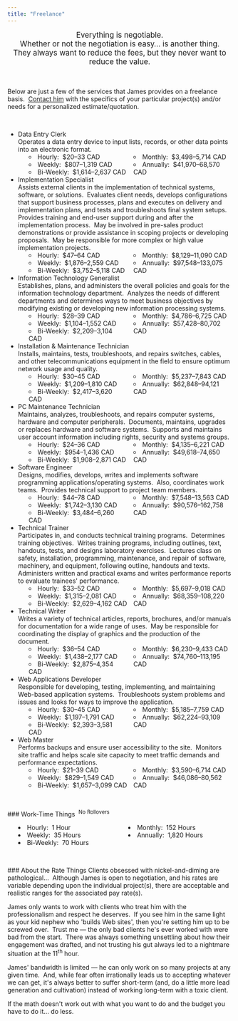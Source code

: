 ```yaml
---
title: "Freelance"
---
```


<div style="text-align: center;">
  <span style="font-size: larger;">
    Everything is negotiable.<br />
    Whether or not the negotiation is easy&hellip; is another thing.<br />
    They always want to reduce the fees, but they never want to reduce the value.
  </span><br />
  &nbsp;<br />
  &nbsp;
</div>

Below are just a few of the services that James provides on a freelance basis.&nbsp; <a href="{{ site.url }}/contact" rel="me" title="">Contact him</a> with
the specifics of your particular project(s) and/or needs for a personalized estimate/quotation.

<p>&nbsp;</p>
<ul>
  <li>
    Data Entry Clerk<br />
    Operates a data entry device to input lists, records, or other data points into an electronic format.
    <ul style="-moz-columns: 2; -webkit-columns: 2; columns: 2; list-style-position: inside;">
      <li>Hourly:&nbsp; $20&#8211;33 CAD</li>
      <li>Weekly:&nbsp; $807&#8211;1,319 CAD</li>
      <li>Bi-Weekly:&nbsp; $1,614&#8211;2,637 CAD</li>
      <li>Monthly:&nbsp; $3,498&#8211;5,714 CAD</li>
      <li>Annually:&nbsp; $41,970&#8211;68,570 CAD</li>
    </ul>
  </li>
  <li>
    Implementation Specialist<br />
    Assists external clients in the implementation of technical systems, software, or solutions.&nbsp; Evaluates client needs, develops configurations that
    support business processes, plans and executes on delivery and implementation plans, and tests and troubleshoots final system setups.&nbsp; Provides
    training and end-user support during and after the implementation process.&nbsp; May be involved in pre-sales product demonstrations or provide
    assistance in scoping projects or developing proposals.&nbsp; May be responsible for more complex or high value implementation projects.
    <ul style="-moz-columns: 2; -webkit-columns: 2; columns: 2; list-style-position: inside;">
      <li>Hourly:&nbsp; $47&#8211;64 CAD</li>
      <li>Weekly:&nbsp; $1,876&#8211;2,559 CAD</li>
      <li>Bi-Weekly:&nbsp; $3,752&#8211;5,118 CAD</li>
      <li>Monthly:&nbsp; $8,129&#8211;11,090 CAD</li>
      <li>Annually:&nbsp; $97,548&#8211;133,075 CAD</li>
    </ul>
  </li>
  <li>
    Information Technology Generalist<br />
    Establishes, plans, and administers the overall policies and goals for the information technology department.&nbsp; Analyzes the needs of different
    departments and determines ways to meet business objectives by modifying existing or developing new information processing systems.
    <ul style="-moz-columns: 2; -webkit-columns: 2; columns: 2; list-style-position: inside;">
      <li>Hourly:&nbsp; $28&#8211;39 CAD</li>
      <li>Weekly:&nbsp; $1,104&#8211;1,552 CAD</li>
      <li>Bi-Weekly:&nbsp; $2,209&#8211;3,104 CAD</li>
      <li>Monthly:&nbsp; $4,786&#8211;6,725 CAD</li>
      <li>Annually:&nbsp; $57,428&#8211;80,702 CAD</li>
    </ul>
  </li>
  <li>
    Installation &amp; Maintenance Technician<br />
    Installs, maintains, tests, troubleshoots, and repairs switches, cables, and other telecommunications equipment in the field to ensure optimum network
    usage and quality.
    <ul style="-moz-columns: 2; -webkit-columns: 2; columns: 2; list-style-position: inside;">
      <li>Hourly:&nbsp; $30&#8211;45 CAD</li>
      <li>Weekly:&nbsp; $1,209&#8211;1,810 CAD</li>
      <li>Bi-Weekly:&nbsp; $2,417&#8211;3,620 CAD</li>
      <li>Monthly:&nbsp; $5,237&#8211;7,843 CAD</li>
      <li>Annually:&nbsp; $62,848&#8211;94,121 CAD</li>
    </ul>
  </li>
  <li>
    PC Maintenance Technician<br />
    Maintains, analyzes, troubleshoots, and repairs computer systems, hardware and computer peripherals.&nbsp; Documents, maintains, upgrades or replaces
    hardware and software systems.&nbsp; Supports and maintains user account information including rights, security and systems groups.
    <ul style="-moz-columns: 2; -webkit-columns: 2; columns: 2; list-style-position: inside;">
      <li>Hourly:&nbsp; $24&#8211;36 CAD</li>
      <li>Weekly:&nbsp; $954&#8211;1,436 CAD</li>
      <li>Bi-Weekly:&nbsp; $1,908&#8211;2,871 CAD</li>
      <li>Monthly:&nbsp; $4,135&#8211;6,221 CAD</li>
      <li>Annually:&nbsp; $49,618&#8211;74,650 CAD</li>
    </ul>
  </li>
  <li>
    Software Engineer<br />
    Designs, modifies, develops, writes and implements software programming applications/operating systems.&nbsp; Also, coordinates work teams.&nbsp;
    Provides technical support to project team members.
    <ul style="-moz-columns: 2; -webkit-columns: 2; columns: 2; list-style-position: inside;">
      <li>Hourly:&nbsp; $44&#8211;78 CAD</li>
      <li>Weekly:&nbsp; $1,742&#8211;3,130 CAD</li>
      <li>Bi-Weekly:&nbsp; $3,484&#8211;6,260 CAD</li>
      <li>Monthly:&nbsp; $7,548&#8211;13,563 CAD</li>
      <li>Annually:&nbsp; $90,576&#8211;162,758 CAD</li>
    </ul>
  </li>
  <li>
    Technical Trainer<br />
    Participates in, and conducts technical training programs.&nbsp; Determines training objectives.&nbsp; Writes training programs, including outlines,
    text, handouts, tests, and designs laboratory exercises.&nbsp; Lectures class on safety, installation, programming, maintenance, and repair of software,
    machinery, and equipment, following outline, handouts and texts.&nbsp; Administers written and practical exams and writes performance reports to
    evaluate trainees' performance.
    <ul style="-moz-columns: 2; -webkit-columns: 2; columns: 2; list-style-position: inside;">
      <li>Hourly:&nbsp; $33&#8211;52 CAD</li>
      <li>Weekly:&nbsp; $1,315&#8211;2,081 CAD</li>
      <li>Bi-Weekly:&nbsp; $2,629&#8211;4,162 CAD</li>
      <li>Monthly:&nbsp; $5,697&#8211;9,018 CAD</li>
      <li>Annually:&nbsp; $68,359&#8211;108,220 CAD</li>
    </ul>
  </li>
  <li>
    Technical Writer<br />
    Writes a variety of technical articles, reports, brochures, and/or manuals for documentation for a wide range of uses.&nbsp; May be responsible for
    coordinating the display of graphics and the production of the document.
    <ul style="-moz-columns: 2; -webkit-columns: 2; columns: 2; list-style-position: inside;">
      <li>Hourly:&nbsp; $36&#8211;54 CAD</li>
      <li>Weekly:&nbsp; $1,438&#8211;2,177 CAD</li>
      <li>Bi-Weekly:&nbsp; $2,875&#8211;4,354 CAD</li>
      <li>Monthly:&nbsp; $6,230&#8211;9,433 CAD</li>
      <li>Annually:&nbsp; $74,760&#8211;113,195 CAD</li>
    </ul>
  </li>
  <li>
    Web Applications Developer<br />
    Responsible for developing, testing, implementing, and maintaining Web-based application systems.&nbsp; Troubleshoots system problems and issues and
    looks for ways to improve the application.
    <ul style="-moz-columns: 2; -webkit-columns: 2; columns: 2; list-style-position: inside;">
      <li>Hourly:&nbsp; $30&#8211;45 CAD</li>
      <li>Weekly:&nbsp; $1,197&#8211;1,791 CAD</li>
      <li>Bi-Weekly:&nbsp; $2,393&#8211;3,581 CAD</li>
      <li>Monthly:&nbsp; $5,185&#8211;7,759 CAD</li>
      <li>Annually:&nbsp; $62,224&#8211;93,109 CAD</li>
    </ul>
  </li>
  <li>
    Web Master<br />
    Performs backups and ensure user accessibility to the site.&nbsp; Monitors site traffic and helps scale site capacity to meet traffic demands and
    performance expectations.
    <ul style="-moz-columns: 2; -webkit-columns: 2; columns: 2; list-style-position: inside;">
      <li>Hourly:&nbsp; $21&#8211;39 CAD</li>
      <li>Weekly:&nbsp; $829&#8211;1,549 CAD</li>
      <li>Bi-Weekly:&nbsp; $1,657&#8211;3,099 CAD</li>
      <li>Monthly:&nbsp; $3,590&#8211;6,714 CAD</li>
      <li>Annually:&nbsp; $46,086&#8211;80,562 CAD</li>
    </ul>
  </li>
</ul>

<p>&nbsp;</p>
### Work-Time Things&nbsp; <sup>No Rollovers</sup>
<ul style="-moz-columns: 2; -webkit-columns: 2; columns: 2; list-style-position: inside;">
  <li>Hourly:&nbsp; 1 Hour</li>
  <li>Weekly:&nbsp; 35 Hours</li>
  <li>Bi-Weekly:&nbsp; 70 Hours</li>
  <li>Monthly:&nbsp; 152 Hours</li>
  <li>Annually:&nbsp; 1,820 Hours</li>
</ul>

<p>&nbsp;</p>
### About the Rate Things
Clients obsessed with nickel-and-diming are pathological&hellip;&nbsp; Although James is open to negotiation, and his rates are variable depending upon the
individual project(s), there are acceptable and realistic ranges for the associated pay rate(s).

James only wants to work with clients who treat him with the professionalism and respect he deserves.&nbsp; If you see him in the same light as your kid
nephew who 'builds Web sites', then you're setting him up to be screwed over.&nbsp; Trust me &#8212; the only bad clients he's ever worked with were bad
from the start.&nbsp; There was always something unsettling about how their engagement was drafted, and not trusting his gut always led to a nightmare
situation at the 11<sup>th</sup> hour.

James' bandwidth is limited &#8212; he can only work on so many projects at any given time.&nbsp; And, while fear often irrationally leads us to accepting
whatever we can get, it's always better to suffer short-term (and, do a little more lead generation and cultivation) instead of working long-term with a
toxic client.

If the math doesn't work out with what you want to do and the budget you have to do it&hellip; do less.
